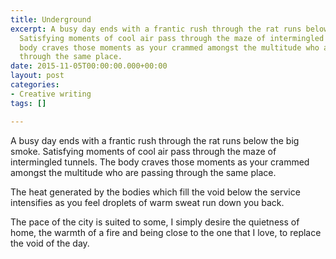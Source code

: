 ```yaml
---
title: Underground
excerpt: A busy day ends with a frantic rush through the rat runs below the big smoke.
  Satisfying moments of cool air pass through the maze of intermingled tunnels. The
  body craves those moments as your crammed amongst the multitude who are passing
  through the same place.
date: 2015-11-05T00:00:00.000+00:00
layout: post
categories:
- Creative writing
tags: []

---
```

A busy day ends with a frantic rush through the rat runs below the big smoke. Satisfying moments of cool air pass through the maze of intermingled tunnels. The body craves those moments as your crammed amongst the multitude who are passing through the same place.

The heat generated by the bodies which fill the void below the service intensifies as you feel droplets of warm sweat run down you back.

The pace of the city is suited to some, I simply desire the quietness of home, the warmth of a fire and being close to the one that I love, to replace the void of the day.